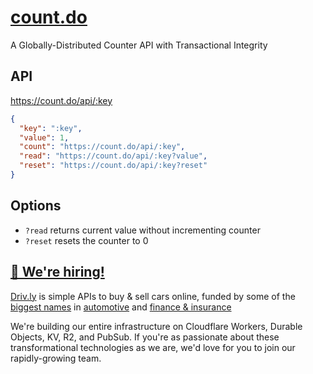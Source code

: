 # [count.do](https://count.do)

A Globally-Distributed Counter API with Transactional Integrity

## API

<https://count.do/api/:key>

```json
{
  "key": ":key",
  "value": 1,
  "count": "https://count.do/api/:key",
  "read": "https://count.do/api/:key?value",
  "reset": "https://count.do/api/:key?reset"
}
```

## Options

- `?read` returns current value without incrementing counter
- `?reset` resets the counter to 0

## [🚀 We're hiring!](https://careers.do/apply)

[Driv.ly](https://driv.ly) is simple APIs to buy & sell cars online, funded by some of the [biggest names](https://twitter.com/TurnerNovak) in [automotive](https://fontinalis.com/team/#bill-ford) and [finance & insurance](https://www.detroit.vc)

We're building our entire infrastructure on Cloudflare Workers, Durable Objects, KV, R2, and PubSub.  If you're as passionate about these transformational technologies as we are, we'd love for you to join our rapidly-growing team.
